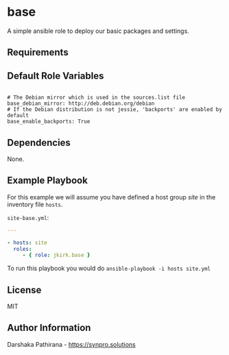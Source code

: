 base
====

A simple ansible role to deploy our basic packages and settings.

Requirements
------------


Default Role Variables
----------------------

```

# The Debian mirror which is used in the sources.list file
base_debian_mirror: http://deb.debian.org/debian
# If the Debian distribution is not jessie, 'backports' are enabled by default
base_enable_backports: True

```

Dependencies
------------

None.

Example Playbook
----------------

For this example we will assume you have defined a host group *site* in the inventory file `hosts`.

`site-base.yml`:


```yaml
---

- hosts: site
  roles:
     - { role: jkirk.base }
```

To run this playbook you would do `ansible-playbook -i hosts site.yml`

License
-------

MIT

Author Information
------------------

Darshaka Pathirana - https://synpro.solutions

